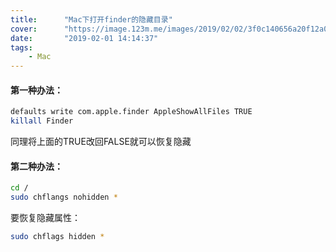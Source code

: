 ```yaml
---
title:      "Mac下打开finder的隐藏目录"
cover:      "https://image.123m.me/images/2019/02/02/3f0c140656a20f12a0bff01aced6972d.png"
date:       "2019-02-01 14:14:37"
tags:
    - Mac
---
```


#### 第一种办法：
```bash
defaults write com.apple.finder AppleShowAllFiles TRUE
killall Finder
```
同理将上面的TRUE改回FALSE就可以恢复隐藏  

#### 第二种办法：
```bash
cd /
sudo chflangs nohidden *
```
要恢复隐藏属性：
```bash
sudo chflags hidden *
```